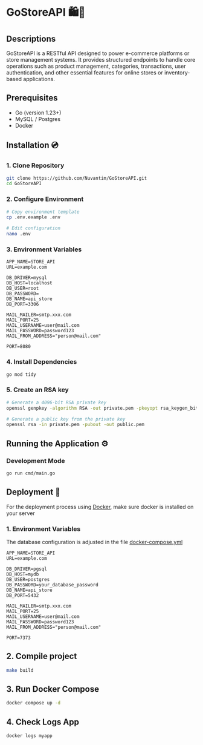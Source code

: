 # GoStoreAPI 🛍️🛒
## Descriptions
GoStoreAPI is a RESTful API designed to power e-commerce platforms or store management systems. It provides structured endpoints to handle core operations such as product management, categories, transactions, user authentication, and other essential features for online stores or inventory-based applications.
## Prerequisites
- Go (version 1.23+)
- MySQL / Postgres
- Docker

## Installation :cd:

### 1. Clone Repository
```bash
git clone https://github.com/Nuvantim/GoStoreAPI.git
cd GoStoreAPI
```

### 2. Configure Environment
```bash
# Copy environment template
cp .env.example .env

# Edit configuration
nano .env
```

### 3. Environment Variables
```
APP_NAME=STORE_API
URL=example.com

DB_DRIVER=mysql
DB_HOST=localhost
DB_USER=root
DB_PASSWORD=
DB_NAME=api_store
DB_PORT=3306

MAIL_MAILER=smtp.xxx.com
MAIL_PORT=25
MAIL_USERNAME=user@mail.com
MAIL_PASSWORD=password123
MAIL_FROM_ADDRESS="person@mail.com"

PORT=8080
```

### 4. Install Dependencies
```bash
go mod tidy

```
### 5. Create an RSA key
```bash
# Generate a 4096-bit RSA private key
openssl genpkey -algorithm RSA -out private.pem -pkeyopt rsa_keygen_bits:4096

# Generate a public key from the private key
openssl rsa -in private.pem -pubout -out public.pem

```

## Running the Application ⚙️

### Development Mode
```bash
go run cmd/main.go
```

## Deployment :rocket:
For the deployment process using [Docker](https://www.docker.com/), make sure docker is installed on your server
### 1. Environment Variables
The database configuration is adjusted in the file [docker-compose.yml](https://github.com/Nuvantim/GoStoreAPI/blob/main/docker-compose.yml)
```
APP_NAME=STORE_API
URL=example.com

DB_DRIVER=pgsql
DB_HOST=mydb
DB_USER=postgres
DB_PASSWORD=your_database_password
DB_NAME=api_store
DB_PORT=5432

MAIL_MAILER=smtp.xxx.com
MAIL_PORT=25
MAIL_USERNAME=user@mail.com
MAIL_PASSWORD=password123
MAIL_FROM_ADDRESS="person@mail.com"

PORT=7373
```
## 2. Compile project
```bash
make build
```
## 3. Run Docker Compose
```bash
docker compose up -d
```
## 4. Check Logs App
```bash
docker logs myapp
```
